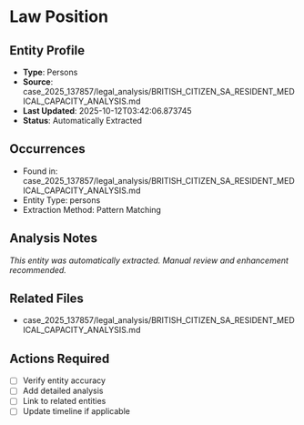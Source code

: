 # Law Position

## Entity Profile
- **Type**: Persons
- **Source**: case_2025_137857/legal_analysis/BRITISH_CITIZEN_SA_RESIDENT_MEDICAL_CAPACITY_ANALYSIS.md
- **Last Updated**: 2025-10-12T03:42:06.873745
- **Status**: Automatically Extracted

## Occurrences
- Found in: case_2025_137857/legal_analysis/BRITISH_CITIZEN_SA_RESIDENT_MEDICAL_CAPACITY_ANALYSIS.md
- Entity Type: persons
- Extraction Method: Pattern Matching

## Analysis Notes
*This entity was automatically extracted. Manual review and enhancement recommended.*

## Related Files
- case_2025_137857/legal_analysis/BRITISH_CITIZEN_SA_RESIDENT_MEDICAL_CAPACITY_ANALYSIS.md

## Actions Required
- [ ] Verify entity accuracy
- [ ] Add detailed analysis
- [ ] Link to related entities
- [ ] Update timeline if applicable
